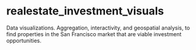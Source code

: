 # realestate_investment_visuals
Data visualizations. Aggregation, interactivity, and geospatial analysis, to find properties in the San Francisco market that are viable investment opportunities.

